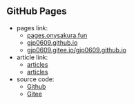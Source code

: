 ## GitHub Pages

- pages link: 
  - [pages.onysakura.fun](https://pages.onysakura.fun/)
  - [gjp0609.github.io](https://gjp0609.github.io/)
  - [gjp0609.gitee.io/gjp0609.github.io](https://gjp0609.gitee.io/gjp0609.github.io/)
- article link:
  - [articles](https://pages.onysakura.fun/article/index.html)
  - [articles](https://gjp0609.gitee.io/gjp0609.github.io/article/index.html)
- source code:
  - [Github](https://github.com/gjp0609/gjp0609.github.io)
  - [Gitee](https://gitee.com/gjp0609/gjp0609.github.io)